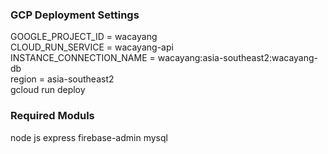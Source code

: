 ### GCP Deployment Settings
GOOGLE_PROJECT_ID = wacayang <br/>
CLOUD_RUN_SERVICE = wacayang-api <br/>
INSTANCE_CONNECTION_NAME = wacayang:asia-southeast2:wacayang-db <br/>
region = asia-southeast2 <br/>
gcloud run deploy

### Required Moduls
node js
express
firebase-admin
mysql
